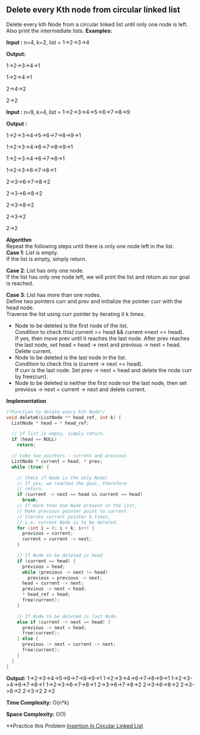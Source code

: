 ## Delete every Kth node from circular linked list
Delete every kth Node from a circular linked list until only one node is left. Also print the intermediate lists.
**Examples:**

**Input :** n=4, k=2, list = 1->2->3->4

**Output:**

1->2->3->4->1

1->2->4->1

2->4->2

2->2

**Input :** n=9, k=4, list = 1->2->3->4->5->6->7->8->9

**Output :**

1->2->3->4->5->6->7->8->9->1

1->2->3->4->6->7->8->9->1

1->2->3->4->6->7->8->1

1->2->3->6->7->8->1

2->3->6->7->8->2

2->3->6->8->2

2->3->8->2

2->3->2

2->2

**Algorithm**  
Repeat the following steps until there is only one node left in the list.  
**Case 1**: List is empty.  
If the list is empty, simply return.

**Case 2**: List has only one node.  
If the list has only one node left, we will print the list and return as our goal is reached.

**Case 3**: List has more than one nodes.  
Define two pointers curr and prev and initialize the pointer curr with the head node.  
Traverse the list using curr pointer by iterating it k times.

-   Node to be deleted is the first node of the list.  
    Condition to check this( current == head && current->next == head).  
    If yes, then move prev until it reaches the last node. After prev reaches the last node, set head = head -> next and previous -> next = head. Delete current.
-   Node to be deleted is the last node in the list.  
    Condition to check this is (current -> next == head).  
    If curr is the last node. Set prev -> next = head and delete the node curr by free(curr).
-   Node to be deleted is neither the first node nor the last node, then set previous -> next = current -> next and delete current.

**Implementation**
```c++
/*Function to delete every kth Node*/
void deleteK(ListNode ** head_ref, int k) {
  ListNode * head = * head_ref;

  // If list is empty, simply return. 
  if (head == NULL)
    return;

  // take two pointers - current and previous 
  ListNode * current = head, * prev;
  while (true) {

    // Check if Node is the only Node\ 
    // If yes, we reached the goal, therefore  
    // return. 
    if (current -> next == head && current == head)
      break;
    // If more than one Node present in the list, 
    // Make previous pointer point to current 
    // Iterate current pointer k times, 
    // i.e. current Node is to be deleted. 
    for (int i = 0; i < k; i++) {
      previous = current;
      current = current -> next;
    }

    // If Node to be deleted is head 
    if (current == head) {
      previous = head;
      while (previous -> next != head)
        previous = previous -> next;
      head = current -> next;
      previous -> next = head;
      * head_ref = head;
      free(current);
    }

    // If Node to be deleted is last Node. 
    else if (current -> next == head) {
      previous -> next = head;
      free(current);
    } else {
      previous -> next = current -> next;
      free(current);
    }
  }
}
```

**Output:**
1->2->3->4->5->6->7->8->9->1
1->2->3->4->6->7->8->9->1
1->2->3->4->6->7->8->1
1->2->3->6->7->8->1
2->3->6->7->8->2
2->3->6->8->2
2->3->8->2
2->3->2
2->2

**Time Complexity:** O(n*k)

**Space Complexity:**  O(1)

**Practice this Problem [Insertion In Circular Linked List](https://leetcode.com/problems/insert-into-a-sorted-circular-linked-list/)
